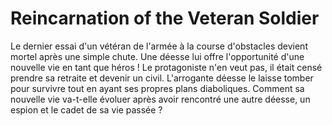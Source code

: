 # Reincarnation of the Veteran Soldier
Le dernier essai d'un vétéran de l'armée à la course d'obstacles devient mortel après une simple chute. Une déesse lui offre l'opportunité d'une nouvelle vie en tant que héros ! Le protagoniste n'en veut pas, il était censé prendre sa retraite et devenir un civil. L'arrogante déesse le laisse tomber pour survivre tout en ayant ses propres plans diaboliques. Comment sa nouvelle vie va-t-elle évoluer après avoir rencontré une autre déesse, un espion et le cadet de sa vie passée ?